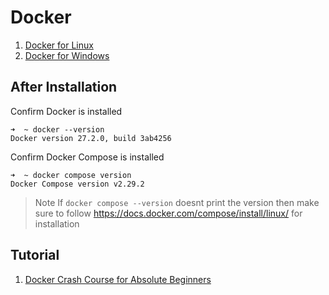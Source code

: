 # Docker

1. [Docker for Linux](linux/README.md)
2. [Docker for Windows](windows/README.md)


## After Installation

Confirm Docker is installed

```
➜  ~ docker --version
Docker version 27.2.0, build 3ab4256
```

Confirm Docker Compose is installed

```
➜  ~ docker compose version
Docker Compose version v2.29.2
```


> Note
> If `docker compose --version` doesnt print the version then make sure to follow https://docs.docker.com/compose/install/linux/ for installation


## Tutorial

1. [Docker Crash Course for Absolute Beginners](https://youtu.be/pg19Z8LL06w?si=1JRn5hFW7P4zV-gA)